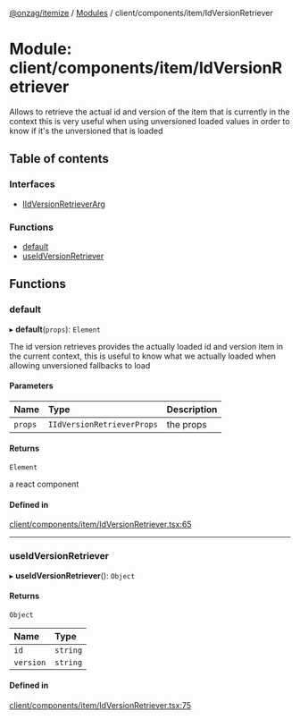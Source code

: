 [@onzag/itemize](../README.md) / [Modules](../modules.md) / client/components/item/IdVersionRetriever

# Module: client/components/item/IdVersionRetriever

Allows to retrieve the actual id and version of the item that is currently in the context
this is very useful when using unversioned loaded values in order to know if it's the unversioned
that is loaded

## Table of contents

### Interfaces

- [IIdVersionRetrieverArg](../interfaces/client_components_item_IdVersionRetriever.IIdVersionRetrieverArg.md)

### Functions

- [default](client_components_item_IdVersionRetriever.md#default)
- [useIdVersionRetriever](client_components_item_IdVersionRetriever.md#useidversionretriever)

## Functions

### default

▸ **default**(`props`): `Element`

The id version retrieves provides the actually loaded id and version item
in the current context, this is useful to know what we actually loaded
when allowing unversioned fallbacks to load

#### Parameters

| Name | Type | Description |
| :------ | :------ | :------ |
| `props` | `IIdVersionRetrieverProps` | the props |

#### Returns

`Element`

a react component

#### Defined in

[client/components/item/IdVersionRetriever.tsx:65](https://github.com/onzag/itemize/blob/f2db74a5/client/components/item/IdVersionRetriever.tsx#L65)

___

### useIdVersionRetriever

▸ **useIdVersionRetriever**(): `Object`

#### Returns

`Object`

| Name | Type |
| :------ | :------ |
| `id` | `string` |
| `version` | `string` |

#### Defined in

[client/components/item/IdVersionRetriever.tsx:75](https://github.com/onzag/itemize/blob/f2db74a5/client/components/item/IdVersionRetriever.tsx#L75)
